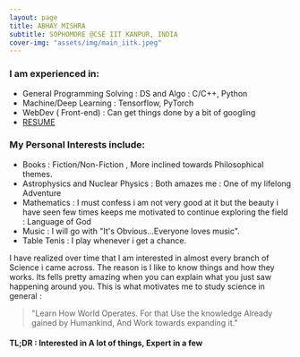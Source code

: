 ```yaml
---
layout: page
title: ABHAY MISHRA
subtitle: SOPHOMORE @CSE IIT KANPUR, INDIA
cover-img: "assets/img/main_iitk.jpeg"
---
```

### I am experienced in:

- General Programming Solving : DS and Algo : C/C++, Python
- Machine/Deep Learning : Tensorflow, PyTorch
- WebDev ( Front-end) : Can get things done by a bit of googling
- <a href="../190017_AbhayMishra_resume.pdf" target="_blank">RESUME</a>

### My Personal Interests include:
- Books : Fiction/Non-Fiction , More inclined towards Philosophical themes.
- Astrophysics and Nuclear Physics : Both amazes me : One of my lifelong Adventure
- Mathematics : I must confess i am not very good at it but the beauty i have seen few times keeps me motivated to continue exploring the field : Language of God
- Music : I will go with "It's Obvious...Everyone loves music".
- Table Tenis : I play whenever i get a chance.


I have realized over time that I am interested in almost every branch of Science i came across. The reason is I like to know things and how they works.
Its fells pretty amazing when you can explain what you just saw happening around you. This is what motivates me to study science in general :
> "Learn How World Operates. For that Use the knowledge Already gained by Humankind, And Work towards expanding it."

#### TL;DR : Interested in A lot of things, Expert in a few